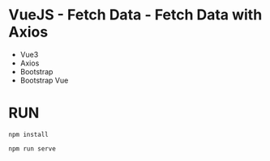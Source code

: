 # VueJS - Fetch Data - Fetch Data with Axios
- Vue3
- Axios
- Bootstrap
- Bootstrap Vue
# RUN
```
npm install
```
```
npm run serve
```
